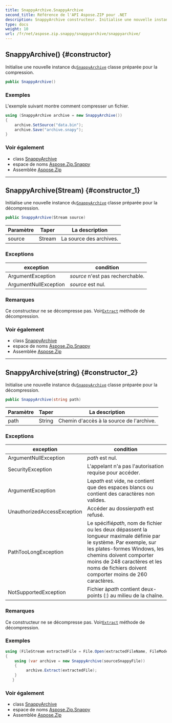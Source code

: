 ```yaml
---
title: SnappyArchive.SnappyArchive
second_title: Référence de l'API Aspose.ZIP pour .NET
description: SnappyArchive constructeur. Initialise une nouvelle instance duSnappyArchive classe préparée pour la compression.
type: docs
weight: 10
url: /fr/net/aspose.zip.snappy/snappyarchive/snappyarchive/
---
```

## SnappyArchive() {#constructor}

Initialise une nouvelle instance du[`SnappyArchive`](../) classe préparée pour la compression.

```csharp
public SnappyArchive()
```

### Exemples

L'exemple suivant montre comment compresser un fichier.

```csharp
using (SnappyArchive archive = new SnappyArchive()) 
{
    archive.SetSource("data.bin");
    archive.Save("archive.snapy");
}
```

### Voir également

* class [SnappyArchive](../)
* espace de noms [Aspose.Zip.Snappy](../../snappyarchive/)
* Assemblée [Aspose.Zip](../../../)

---

## SnappyArchive(Stream) {#constructor_1}

Initialise une nouvelle instance du[`SnappyArchive`](../) classe préparée pour la décompression.

```csharp
public SnappyArchive(Stream source)
```

| Paramètre | Taper | La description |
| --- | --- | --- |
| source | Stream | La source des archives. |

### Exceptions

| exception | condition |
| --- | --- |
| ArgumentException | *source* n'est pas recherchable. |
| ArgumentNullException | *source* est nul. |

### Remarques

Ce constructeur ne se décompresse pas. Voir[`Extract`](../extract/) méthode de décompression.

### Voir également

* class [SnappyArchive](../)
* espace de noms [Aspose.Zip.Snappy](../../snappyarchive/)
* Assemblée [Aspose.Zip](../../../)

---

## SnappyArchive(string) {#constructor_2}

Initialise une nouvelle instance du[`SnappyArchive`](../) classe préparée pour la décompression.

```csharp
public SnappyArchive(string path)
```

| Paramètre | Taper | La description |
| --- | --- | --- |
| path | String | Chemin d'accès à la source de l'archive. |

### Exceptions

| exception | condition |
| --- | --- |
| ArgumentNullException | *path* est nul. |
| SecurityException | L'appelant n'a pas l'autorisation requise pour accéder. |
| ArgumentException | Le*path* est vide, ne contient que des espaces blancs ou contient des caractères non valides. |
| UnauthorizedAccessException | Accéder au dossier*path* est refusé. |
| PathTooLongException | Le spécifié*path*, nom de fichier ou les deux dépassent la longueur maximale définie par le système. Par exemple, sur les plates-formes Windows, les chemins doivent comporter moins de 248 caractères et les noms de fichiers doivent comporter moins de 260 caractères. |
| NotSupportedException | Fichier à*path* contient deux-points (:) au milieu de la chaîne. |

### Remarques

Ce constructeur ne se décompresse pas. Voir[`Extract`](../extract/) méthode de décompression.

### Exemples

```csharp
using (FileStream extractedFile = File.Open(extractedFileName, FileMode.Create))
{
    using (var archive = new SnappyArchive(sourceSnappyFile))
    {
         archive.Extract(extractedFile);
    }
   }
```

### Voir également

* class [SnappyArchive](../)
* espace de noms [Aspose.Zip.Snappy](../../snappyarchive/)
* Assemblée [Aspose.Zip](../../../)



